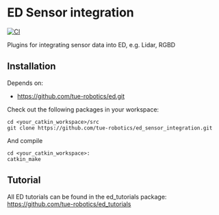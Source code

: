 # ED Sensor integration

[![CI](https://github.com/tue-robotics/ed_sensor_integration/workflows/CI/badge.svg)](https://github.com/tue-robotics/ed_sensor_integration/actions)

Plugins for integrating sensor data into ED, e.g. Lidar, RGBD

## Installation

Depends on:

- <https://github.com/tue-robotics/ed.git>

Check out the following packages in your workspace:

    cd <your_catkin_workspace>/src
    git clone https://github.com/tue-robotics/ed_sensor_integration.git

And compile

    cd <your_catkin_workspace>:
    catkin_make

## Tutorial

All ED tutorials can be found in the ed_tutorials package: <https://github.com/tue-robotics/ed_tutorials>
